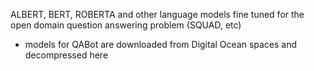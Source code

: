 ALBERT, BERT, ROBERTA and other language models fine tuned for the open domain question answering problem (SQUAD, etc)

- models for QABot are downloaded from Digital Ocean spaces and decompressed here
